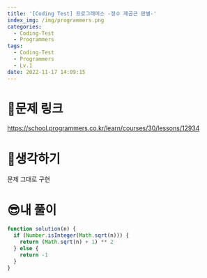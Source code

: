 ```yaml
---
title: '[Coding Test] 프로그래머스 -정수 제곱근 판별-'
index_img: /img/programmers.png
categories:
  - Coding-Test
  - Programmers
tags:
  - Coding-Test
  - Programmers
  - Lv.1
date: 2022-11-17 14:09:15
---
```

# 📃문제 링크
https://school.programmers.co.kr/learn/courses/30/lessons/12934

# 🤨생각하기
문제 그대로 구현

# 😎내 풀이
```js
function solution(n) {
  if (Number.isInteger(Math.sqrt(n))) {
    return (Math.sqrt(n) + 1) ** 2
  } else {
    return -1
  }
}
```